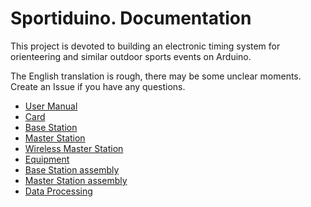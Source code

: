 # Sportiduino. Documentation

This project is devoted to building an electronic timing system for orienteering and similar outdoor sports events on Arduino.

The English translation is rough, there may be some unclear moments. Create an Issue if you have any questions.

* [User Manual](/Doc/en/UserManual.md)
* [Card](/Doc/en/Card.md)
* [Base Station](/Doc/en/BaseStation.md)
* [Master Station](/Doc/en/MasterStation.md)
* [Wireless Master Station](/Doc/en/WirelessMasterStation.md)
* [Equipment](/Doc/en/Equipment.md)
* [Base Station assembly](/Doc/en/BaseStationAssembly.md)
* [Master Station assembly](/Doc/en/MasterStationAssembly.md)
* [Data Processing](/Doc/en/DataProcessing.md)
